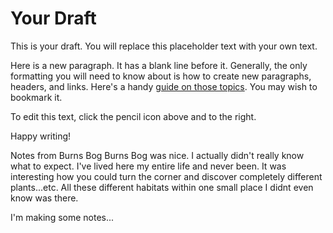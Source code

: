 # Your Draft

This is your draft. You will replace this placeholder text with your own text.

Here is a new paragraph. It has a blank line before it. Generally, the only formatting you will need to know about is how to create new paragraphs, headers, and links. Here's a handy [guide on those topics](https://help.github.com/articles/basic-writing-and-formatting-syntax/). You may wish to bookmark it.

To edit this text, click the pencil icon above and to the right.

Happy writing!


Notes from Burns Bog
Burns Bog was nice. I actually didn't really know what to expect. I've lived here my entire life and never been.
It was interesting how you could turn the corner and discover completely different plants...etc. All these different habitats within one small place I didnt even know was there.

I'm making some notes...
